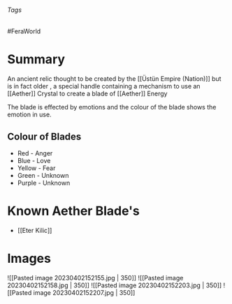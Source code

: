 ###### Tags

#FeraWorld

# Summary
An ancient relic thought to be created by the [[Üstün Empire (Nation)]] but is in fact older , a special handle containing a mechanism to use an [[Aether]] Crystal to create a blade of [[Aether]] Energy

The blade is effected by emotions and the colour of the blade shows the emotion in use.
## Colour of Blades
- Red - Anger
- Blue - Love
- Yellow - Fear
- Green - Unknown
- Purple - Unknown
# Known Aether Blade's
- [[Eter Kilic]]

# Images
![[Pasted image 20230402152155.jpg | 350]]
![[Pasted image 20230402152158.jpg | 350]]
![[Pasted image 20230402152203.jpg | 350]]
![[Pasted image 20230402152207.jpg | 350]]